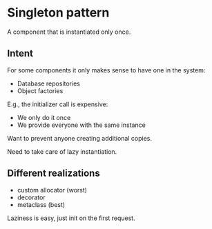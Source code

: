 # **Singleton pattern**

A component that is instantiated only once.

## **Intent**

For some components it only makes sense to have one in the system:

* Database repositories
* Object factories

E.g., the initializer call is expensive:

* We only do it once
* We provide everyone with the same instance

Want to prevent anyone creating additional copies.

Need to take care of lazy instantiation.

## Different realizations

* custom allocator (worst)
* decorator
* metaclass (best)

Laziness is easy, just init on the first request.
